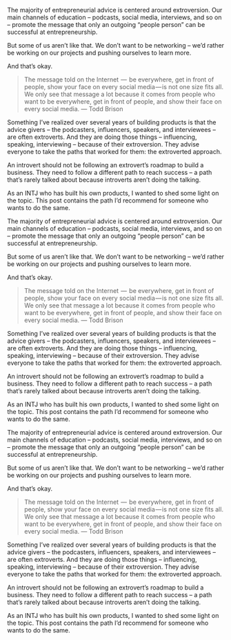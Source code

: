 The majority of entrepreneurial advice is centered around extroversion. Our main channels of education – podcasts, social media, interviews, and so on – promote the message that only an outgoing “people person” can be successful at entrepreneurship.

But some of us aren’t like that. We don’t want to be networking – we’d rather be working on our projects and pushing ourselves to learn more.

And that’s okay.

> The message told on the Internet  —  be everywhere, get in front of people, show your face on every social media — is not one size fits all. We only see that message a lot because it comes from people who want to be everywhere, get in front of people, and show their face on every social media. — Todd Brison

Something I’ve realized over several years of building products is that the advice givers – the podcasters, influencers, speakers, and interviewees – are often extroverts. And they are doing those things – influencing, speaking, interviewing – because of their extroversion. They advise everyone to take the paths that worked for them: the extroverted approach.

An introvert should not be following an extrovert’s roadmap to build a business. They need to follow a different path to reach success – a path that’s rarely talked about because introverts aren’t doing the talking.

As an INTJ who has built his own products, I wanted to shed some light on the topic. This post contains the path I’d recommend for someone who wants to do the same.

The majority of entrepreneurial advice is centered around extroversion. Our main channels of education – podcasts, social media, interviews, and so on – promote the message that only an outgoing “people person” can be successful at entrepreneurship.

But some of us aren’t like that. We don’t want to be networking – we’d rather be working on our projects and pushing ourselves to learn more.

And that’s okay.

> The message told on the Internet  —  be everywhere, get in front of people, show your face on every social media — is not one size fits all. We only see that message a lot because it comes from people who want to be everywhere, get in front of people, and show their face on every social media. — Todd Brison

Something I’ve realized over several years of building products is that the advice givers – the podcasters, influencers, speakers, and interviewees – are often extroverts. And they are doing those things – influencing, speaking, interviewing – because of their extroversion. They advise everyone to take the paths that worked for them: the extroverted approach.

An introvert should not be following an extrovert’s roadmap to build a business. They need to follow a different path to reach success – a path that’s rarely talked about because introverts aren’t doing the talking.

As an INTJ who has built his own products, I wanted to shed some light on the topic. This post contains the path I’d recommend for someone who wants to do the same.

The majority of entrepreneurial advice is centered around extroversion. Our main channels of education – podcasts, social media, interviews, and so on – promote the message that only an outgoing “people person” can be successful at entrepreneurship.

But some of us aren’t like that. We don’t want to be networking – we’d rather be working on our projects and pushing ourselves to learn more.

And that’s okay.

> The message told on the Internet  —  be everywhere, get in front of people, show your face on every social media — is not one size fits all. We only see that message a lot because it comes from people who want to be everywhere, get in front of people, and show their face on every social media. — Todd Brison

Something I’ve realized over several years of building products is that the advice givers – the podcasters, influencers, speakers, and interviewees – are often extroverts. And they are doing those things – influencing, speaking, interviewing – because of their extroversion. They advise everyone to take the paths that worked for them: the extroverted approach.

An introvert should not be following an extrovert’s roadmap to build a business. They need to follow a different path to reach success – a path that’s rarely talked about because introverts aren’t doing the talking.

As an INTJ who has built his own products, I wanted to shed some light on the topic. This post contains the path I’d recommend for someone who wants to do the same.

